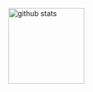 <p align="left"> 
   <img alt="github stats" height="150px" src="https://github-readme-stats.vercel.app/api?username=nomanoma121&theme=tokyonight&show_icons=ture&count_private=true" />
</p>
